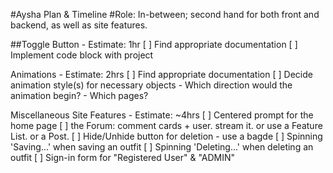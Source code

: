 #Aysha Plan & Timeline
#Role: In-between; second hand for both front and backend, as well as site features.

##Toggle Button - Estimate: 1hr
[ ] Find appropriate documentation
[ ] Implement code block with project


Animations - Estimate: 2hrs
[ ] Find appropriate documentation
[ ] Decide animation style(s) for necessary objects
    - Which direction would the animation begin? 
    - Which pages?
 
 Miscellaneous Site Features - Estimate: ~4hrs
 [ ] Centered prompt for the home page
 [ ] the Forum: comment cards + user. stream it. or use a Feature List. or a Post.
 [ ] Hide/Unhide button for deletion - use a bagde 
 [ ] Spinning 'Saving...' when saving an outfit
 [ ] Spinning 'Deleting...' when deleting an outfit
 [ ] Sign-in form for "Registered User" & "ADMIN"
